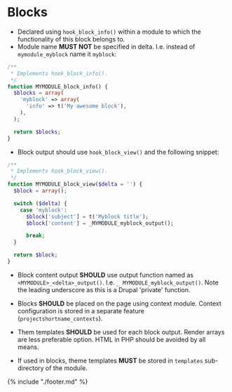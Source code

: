 # Blocks

* Declared using `hook_block_info()` within a module to which the functionality of this block belongs to.
* Module name ****MUST** NOT** be specified in delta. I.e. instead of `mymodule_myblock` name it `myblock`:

```php
/**
 * Implements hook_block_info().
 */
function MYMODULE_block_info() {
  $blocks = array(
    'myblock' => array(
      'info' => t('My awesome block'),
    ),
  );

  return $blocks;
}
```

* Block output should use `hook_block_view()` and the following snippet:

```php
/**
 * Implements hook_block_view().
 */
function MYMODULE_block_view($delta = '') {
  $block = array();

  switch ($delta) {
    case 'myblock':
      $block['subject'] = t('Myblock title');
      $block['content'] = _MYMODULE_myblock_output();

      break;
  }

  return $block;
}
```

* Block content output **SHOULD** use output function named as `<MYMODULE>_<delta>_output()`. I.e. `_ MYMODULE_myblock_output()`. Note the leading underscore as this is a Drupal 'private' function.

* Blocks **SHOULD** be placed on the page using context module. Context configuration is stored in a separate feature (`projectshortname_contexts`).

* Them templates **SHOULD** be used for each block output. Render arrays are less preferable option. HTML in PHP should be avoided by all means.

* If used in blocks, theme templates **MUST** be stored in `templates` sub-directory of the module.

{% include "./footer.md" %}
